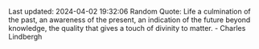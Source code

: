 Last updated: 2024-04-02 19:32:06
Random Quote: Life a culmination of the past, an awareness of the present, an indication of the future beyond knowledge, the quality that gives a touch of divinity to matter. - Charles Lindbergh